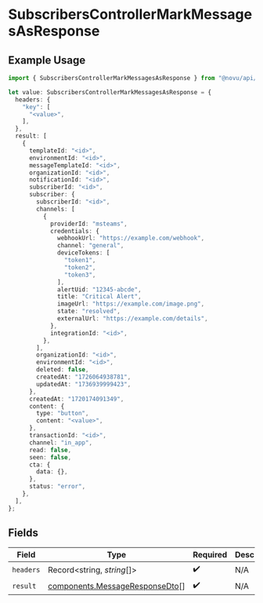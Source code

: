 # SubscribersControllerMarkMessagesAsResponse

## Example Usage

```typescript
import { SubscribersControllerMarkMessagesAsResponse } from "@novu/api/models/operations";

let value: SubscribersControllerMarkMessagesAsResponse = {
  headers: {
    "key": [
      "<value>",
    ],
  },
  result: [
    {
      templateId: "<id>",
      environmentId: "<id>",
      messageTemplateId: "<id>",
      organizationId: "<id>",
      notificationId: "<id>",
      subscriberId: "<id>",
      subscriber: {
        subscriberId: "<id>",
        channels: [
          {
            providerId: "msteams",
            credentials: {
              webhookUrl: "https://example.com/webhook",
              channel: "general",
              deviceTokens: [
                "token1",
                "token2",
                "token3",
              ],
              alertUid: "12345-abcde",
              title: "Critical Alert",
              imageUrl: "https://example.com/image.png",
              state: "resolved",
              externalUrl: "https://example.com/details",
            },
            integrationId: "<id>",
          },
        ],
        organizationId: "<id>",
        environmentId: "<id>",
        deleted: false,
        createdAt: "1726064938781",
        updatedAt: "1736939999423",
      },
      createdAt: "1720174091349",
      content: {
        type: "button",
        content: "<value>",
      },
      transactionId: "<id>",
      channel: "in_app",
      read: false,
      seen: false,
      cta: {
        data: {},
      },
      status: "error",
    },
  ],
};
```

## Fields

| Field                                                                            | Type                                                                             | Required                                                                         | Description                                                                      |
| -------------------------------------------------------------------------------- | -------------------------------------------------------------------------------- | -------------------------------------------------------------------------------- | -------------------------------------------------------------------------------- |
| `headers`                                                                        | Record<string, *string*[]>                                                       | :heavy_check_mark:                                                               | N/A                                                                              |
| `result`                                                                         | [components.MessageResponseDto](../../models/components/messageresponsedto.md)[] | :heavy_check_mark:                                                               | N/A                                                                              |